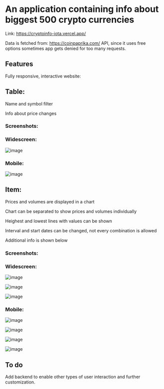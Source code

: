 # An application containing info about biggest 500 crypto currencies

Link: https://cryptoinfo-iota.vercel.app/

Data is fetched from: https://coinpaprika.com/ API, since it uses free options sometimes app gets denied for too many requests.

## Features

Fully responsive, interactive website: 

## Table: 

Name and symbol filter

Info about price changes

### Screenshots:

### Widescreen:

![image](https://user-images.githubusercontent.com/33669118/177045270-c319f1f5-49eb-4678-8d85-26798b93283d.png)

### Mobile:

![image](https://user-images.githubusercontent.com/33669118/177045335-a68b80d9-d43e-4ceb-bb4b-395790f87fa6.png)

## Item:

Prices and volumes are displayed in a chart

Chart can be separated to show prices and volumes individually

Heighest and lowest lines with values can be shown

Interval and start dates can be changed, not every combination is allowed

Additional info is shown below


### Screenshots:

### Widescreen: 

![image](https://user-images.githubusercontent.com/33669118/177045384-7a0fee6b-2402-4320-a671-8fcbfa47bf29.png)

![image](https://user-images.githubusercontent.com/33669118/177045436-133397d7-c3d7-4db8-b590-fdaf2d388da4.png)

![image](https://user-images.githubusercontent.com/33669118/177045469-1399fca3-731d-491b-8fe3-1ca2937c9424.png)

### Mobile: 

![image](https://user-images.githubusercontent.com/33669118/177045547-83ed381e-05a1-4a77-93a4-a3f98c598164.png)

![image](https://user-images.githubusercontent.com/33669118/177045625-89f26bb0-b741-49c9-a112-7ca9dccbf6ce.png)

![image](https://user-images.githubusercontent.com/33669118/177045605-a60c784e-5dec-473e-98e9-09f00bbfc0fb.png)

![image](https://user-images.githubusercontent.com/33669118/177045652-63021bce-8f97-43db-807e-982c25b38866.png)


## To do

Add backend to enable other types of user interaction and further customization.
